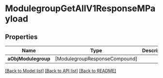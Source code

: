 # ModulegroupGetAllV1ResponseMPayload

## Properties
Name | Type | Description | Notes
------------ | ------------- | ------------- | -------------
**aObjModulegroup** | [ModulegroupResponseCompound] |  | 

[[Back to Model list]](../README.md#documentation-for-models) [[Back to API list]](../README.md#documentation-for-api-endpoints) [[Back to README]](../README.md)


